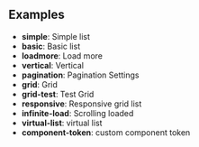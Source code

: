 ## Examples

- **simple**: Simple list
- **basic**: Basic list
- **loadmore**: Load more
- **vertical**: Vertical
- **pagination**: Pagination Settings
- **grid**: Grid
- **grid-test**: Test Grid
- **responsive**: Responsive grid list
- **infinite-load**: Scrolling loaded
- **virtual-list**: virtual list
- **component-token**: custom component token
